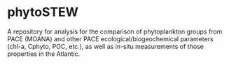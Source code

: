 # phytoSTEW
A repository for analysis for the comparison of phytoplankton groups from PACE (MOANA)
and other PACE ecological/biogeochemical parameters (chl-a, Cphyto, POC, etc.), as well as in-situ measurements
of those properties in the Atlantic.
